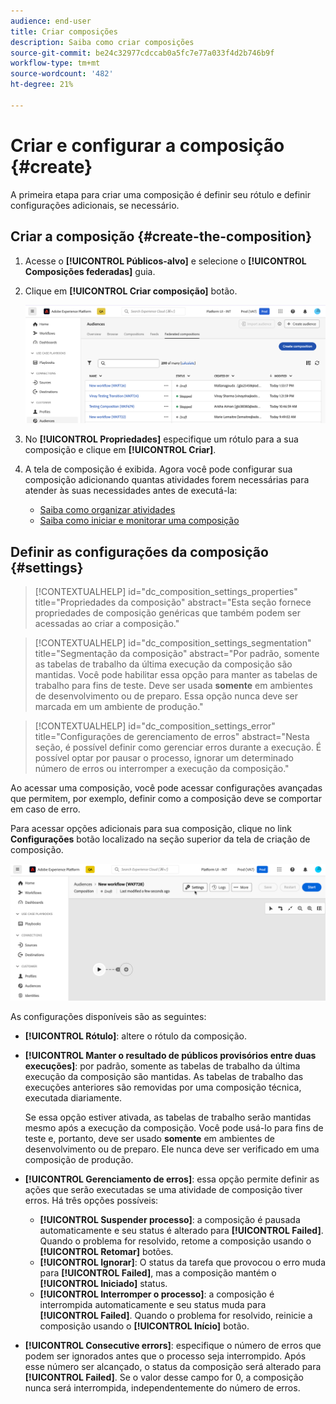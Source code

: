 ```yaml
---
audience: end-user
title: Criar composições
description: Saiba como criar composições
source-git-commit: be24c32977cdccab0a5fc7e77a033f4d2b746b9f
workflow-type: tm+mt
source-wordcount: '482'
ht-degree: 21%

---
```



# Criar e configurar a composição {#create}

A primeira etapa para criar uma composição é definir seu rótulo e definir configurações adicionais, se necessário.

## Criar a composição {#create-the-composition}

1. Acesse o **[!UICONTROL Públicos-alvo]** e selecione o **[!UICONTROL Composições federadas]** guia.

1. Clique em **[!UICONTROL Criar composição]** botão.

   ![](assets/composition-create.png)

1. No **[!UICONTROL Propriedades]** especifique um rótulo para a sua composição e clique em **[!UICONTROL Criar]**.

1. A tela de composição é exibida. Agora você pode configurar sua composição adicionando quantas atividades forem necessárias para atender às suas necessidades antes de executá-la:

   * [Saiba como organizar atividades](#action-activities)
   * [Saiba como iniciar e monitorar uma composição](#save)

## Definir as configurações da composição {#settings}

>[!CONTEXTUALHELP]
>id="dc_composition_settings_properties"
>title="Propriedades da composição"
>abstract="Esta seção fornece propriedades de composição genéricas que também podem ser acessadas ao criar a composição."

>[!CONTEXTUALHELP]
>id="dc_composition_settings_segmentation"
>title="Segmentação da composição"
>abstract="Por padrão, somente as tabelas de trabalho da última execução da composição são mantidas. Você pode habilitar essa opção para manter as tabelas de trabalho para fins de teste. Deve ser usada **somente** em ambientes de desenvolvimento ou de preparo. Essa opção nunca deve ser marcada em um ambiente de produção."

>[!CONTEXTUALHELP]
>id="dc_composition_settings_error"
>title="Configurações de gerenciamento de erros"
>abstract="Nesta seção, é possível definir como gerenciar erros durante a execução. É possível optar por pausar o processo, ignorar um determinado número de erros ou interromper a execução da composição."

Ao acessar uma composição, você pode acessar configurações avançadas que permitem, por exemplo, definir como a composição deve se comportar em caso de erro.

Para acessar opções adicionais para sua composição, clique no link **Configurações** botão localizado na seção superior da tela de criação de composição.

![](assets/composition-create-settings.png)

As configurações disponíveis são as seguintes:

* **[!UICONTROL Rótulo]**: altere o rótulo da composição.

* **[!UICONTROL Manter o resultado de públicos provisórios entre duas execuções]**: por padrão, somente as tabelas de trabalho da última execução da composição são mantidas. As tabelas de trabalho das execuções anteriores são removidas por uma composição técnica, executada diariamente.

  Se essa opção estiver ativada, as tabelas de trabalho serão mantidas mesmo após a execução da composição. Você pode usá-lo para fins de teste e, portanto, deve ser usado **somente** em ambientes de desenvolvimento ou de preparo. Ele nunca deve ser verificado em uma composição de produção.

* **[!UICONTROL Gerenciamento de erros]**: essa opção permite definir as ações que serão executadas se uma atividade de composição tiver erros. Há três opções possíveis:

   * **[!UICONTROL Suspender processo]**: a composição é pausada automaticamente e seu status é alterado para **[!UICONTROL Failed]**. Quando o problema for resolvido, retome a composição usando o **[!UICONTROL Retomar]** botões.
   * **[!UICONTROL Ignorar]**: O status da tarefa que provocou o erro muda para **[!UICONTROL Failed]**, mas a composição mantém o **[!UICONTROL Iniciado]** status.
   * **[!UICONTROL Interromper o processo]**: a composição é interrompida automaticamente e seu status muda para **[!UICONTROL Failed]**. Quando o problema for resolvido, reinicie a composição usando o **[!UICONTROL Início]** botão.

* **[!UICONTROL Consecutive errors]**: especifique o número de erros que podem ser ignorados antes que o processo seja interrompido. Após esse número ser alcançado, o status da composição será alterado para **[!UICONTROL Failed]**. Se o valor desse campo for 0, a composição nunca será interrompida, independentemente do número de erros.
